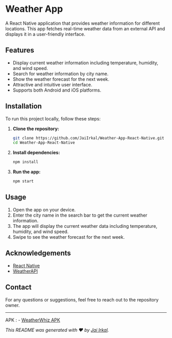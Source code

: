 # Weather App

A React Native application that provides weather information for different locations. This app fetches real-time weather data from an external API and displays it in a user-friendly interface.

## Features

- Display current weather information including temperature, humidity, and wind speed.
- Search for weather information by city name.
- Show the weather forecast for the next week.
- Attractive and intuitive user interface.
- Supports both Android and iOS platforms.

## Installation

To run this project locally, follow these steps:

1. **Clone the repository:**

    ```sh
    git clone https://github.com/JaiIrkal/Weather-App-React-Native.git
    cd Weather-App-React-Native
    ```

2. **Install dependencies:**

    ```sh
    npm install
    ```

4. **Run the app:**

    ```sh
    npm start
    ```

## Usage

1. Open the app on your device.
2. Enter the city name in the search bar to get the current weather information.
3. The app will display the current weather data including temperature, humidity, and wind speed.
4. Swipe to see the weather forecast for the next week.

## Acknowledgements

- [React Native](https://reactnative.dev/)
- [WeatherAPI](https://www.weatherapi.com/docs/)

## Contact

For any questions or suggestions, feel free to reach out to the repository owner.

---

APK : 
    - [WeatherWhiz APK](https://drive.google.com/file/d/1c1G8TDJCO8utoSo3GslOwB_B6rYu9hhe/view?usp=drive_link)

*This README was generated with ❤️ by [Jai Irkal](https://github.com/JaiIrkal).*
